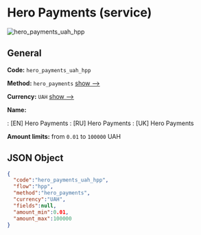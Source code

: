 
# Hero Payments (service) 
![hero_payments_uah_hpp](https://static.openfintech.io/payment_methods/hero_payments_uah_hpp/logo.svg?w=400&c=v0.59.26#w200)  

## General 
 
**Code:** `hero_payments_uah_hpp` 
 
**Method:** `hero_payments` 
 [show -->](/payment-methods/hero_payments/) 
 
**Currency:** `UAH` [show -->](/currencies/UAH/) 
 
**Name:** 
 
:	[EN] Hero Payments 
:	[RU] Hero Payments 
:	[UK] Hero Payments 
 
**Amount limits:** from `0.01` to `100000` UAH 

## JSON Object 

```json
{
  "code":"hero_payments_uah_hpp",
  "flow":"hpp",
  "method":"hero_payments",
  "currency":"UAH",
  "fields":null,
  "amount_min":0.01,
  "amount_max":100000
}
```  
